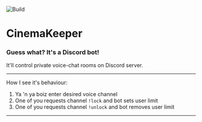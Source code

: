 ![Build](https://github.com/NiJeTi/CinemaKeeper/workflows/Build/badge.svg)

# CinemaKeeper
### Guess what? It's a Discord bot!

It'll control private voice-chat rooms on Discord server.

---
How I see it's behaviour:
1. Ya 'n ya boiz enter desired voice channel
2. One of you requests channel `!lock` and bot sets user limit
3. One of you requests channel `!unlock` and bot removes user limit
---
